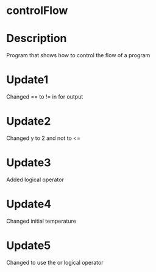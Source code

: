 # controlFlow
# Description
Program that shows how to control the flow of a program

# Update1
Changed == to != in for output

# Update2
Changed y to 2 and not to <=

# Update3
Added logical operator

# Update4
Changed initial temperature

# Update5
Changed to use the or logical operator

